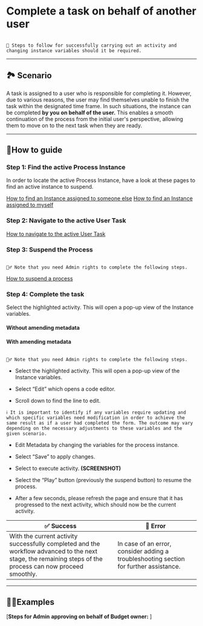 # Complete a task on behalf of another user


```{admonition} Goal

👟 Steps to follow for successfully carrying out an activity and changing instance variables should it be required.
```

---

## 🏞 **Scenario**

A task is assigned to a user who is responsible for completing it. However, due to various reasons, the user may find themselves unable to finish the task within the designated time frame. In such situations, the instance can be completed **by you** **on behalf of the user.** 
This enables a smooth continuation of the process from the initial user's perspective, allowing them to move on to the next task when they are ready.

---

## 📔How to guide

### Step 1: Find the active Process Instance

In order to locate the active Process Instance, have a look at these pages to find an active instance to suspend.

[How to find an Instance assigned to someone else](https://www.notion.so/How-to-find-an-Instance-assigned-to-someone-else-59e45e944655411581d780cf7a010230?pvs=21) 
[How to find an Instance assigned to myself](https://github.com/sartography/spiff-arena/blob/main/docs/how_to/find_an_Instance_assigned_to_myself.md)

### Step 2: Navigate to the active User Task

[How to navigate to the active User Task](https://github.com/sartography/spiff-arena/blob/main/docs/how_to/navigate_to_an_active_process_instance.md) 



### Step 3: Suspend the Process

```{admonition} Note

👷‍♂️ Note that you need Admin rights to complete the following steps.
```

[How to suspend a process](how_to/resume_a_process.md#this_is_a_label)

### Step 4: Complete the task

Select the highlighted activity. This will open a pop-up view of the Instance variables.

#### Without amending metadata

#### With amending metadata

```{admonition} Note

👷‍♂️ Note that you need Admin rights to complete the following steps.
```


- Select the highlighted activity. This will open a pop-up view of the Instance variables.

- Select “Edit” which opens a code editor.

- Scroll down to find the line to edit.

```{admonition} Note
ℹ️ It is important to identify if any variables require updating and which specific variables need modification in order to achieve the same result as if a user had completed the form. The outcome may vary depending on the necessary adjustments to these variables and the given scenario.
```

- Edit Metadata by changing the variables for the process instance.

- Select “Save” to apply changes.

- Select to execute activity. **(SCREENSHOT)**

- Select the “Play” button (previously the suspend button) to resume the process.

- After a few seconds, please refresh the page and ensure that it has progressed to the next activity, which should now be the current activity.

| ✅ Success | 🚫 Error |
| --- | --- |
| With the current activity successfully completed and the workflow advanced to the next stage, the remaining steps of the process can now proceed smoothly. | In case of an error, consider adding a troubleshooting section for further assistance. |
---

## 👨‍🏫Examples

[**Steps for Admin** **approving on behalf of Budget owner:** ]

